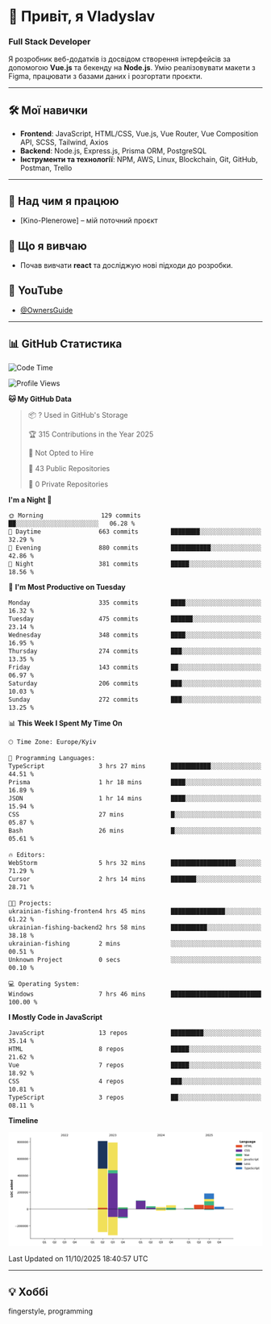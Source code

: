 # 👋 Привіт, я Vladyslav  
### Full Stack Developer  

Я розробник веб-додатків із досвідом створення інтерфейсів за допомогою **Vue.js** та бекенду на **Node.js**. Умію реалізовувати макети з Figma, працювати з базами даних і розгортати проєкти.

---

## 🛠 Мої навички  
- **Frontend**: JavaScript, HTML/CSS, Vue.js, Vue Router, Vue Composition API, SCSS, Tailwind, Axios  
- **Backend**: Node.js, Express.js, Prisma ORM, PostgreSQL  
- **Інструменти та технології**: NPM, AWS, Linux, Blockchain, Git, GitHub, Postman, Trello  

---

## 🔭 Над чим я працюю  
- [Kino-Plenerowe] – мій поточний проєкт

## 🌱 Що я вивчаю  
- Почав вивчати **react** та досліджую нові підходи до розробки.

## 🎥 YouTube  
- [@OwnersGuide](https://www.youtube.com/@OwnersGuide-)
  
---

## 📊 GitHub Статистика  
<!--START_SECTION:waka-->
![Code Time](http://img.shields.io/badge/Code%20Time-104%20hrs%2014%20mins-blue)

![Profile Views](http://img.shields.io/badge/Profile%20Views-0-blue)

**🐱 My GitHub Data** 

> 📦 ? Used in GitHub's Storage 
 > 
> 🏆 315 Contributions in the Year 2025
 > 
> 🚫 Not Opted to Hire
 > 
> 📜 43 Public Repositories 
 > 
> 🔑 0 Private Repositories 
 > 
**I'm a Night 🦉** 

```text
🌞 Morning                129 commits         ██░░░░░░░░░░░░░░░░░░░░░░░   06.28 % 
🌆 Daytime                663 commits         ████████░░░░░░░░░░░░░░░░░   32.29 % 
🌃 Evening                880 commits         ███████████░░░░░░░░░░░░░░   42.86 % 
🌙 Night                  381 commits         █████░░░░░░░░░░░░░░░░░░░░   18.56 % 
```
📅 **I'm Most Productive on Tuesday** 

```text
Monday                   335 commits         ████░░░░░░░░░░░░░░░░░░░░░   16.32 % 
Tuesday                  475 commits         ██████░░░░░░░░░░░░░░░░░░░   23.14 % 
Wednesday                348 commits         ████░░░░░░░░░░░░░░░░░░░░░   16.95 % 
Thursday                 274 commits         ███░░░░░░░░░░░░░░░░░░░░░░   13.35 % 
Friday                   143 commits         ██░░░░░░░░░░░░░░░░░░░░░░░   06.97 % 
Saturday                 206 commits         ███░░░░░░░░░░░░░░░░░░░░░░   10.03 % 
Sunday                   272 commits         ███░░░░░░░░░░░░░░░░░░░░░░   13.25 % 
```


📊 **This Week I Spent My Time On** 

```text
🕑︎ Time Zone: Europe/Kyiv

💬 Programming Languages: 
TypeScript               3 hrs 27 mins       ███████████░░░░░░░░░░░░░░   44.51 % 
Prisma                   1 hr 18 mins        ████░░░░░░░░░░░░░░░░░░░░░   16.89 % 
JSON                     1 hr 14 mins        ████░░░░░░░░░░░░░░░░░░░░░   15.94 % 
CSS                      27 mins             █░░░░░░░░░░░░░░░░░░░░░░░░   05.87 % 
Bash                     26 mins             █░░░░░░░░░░░░░░░░░░░░░░░░   05.61 % 

🔥 Editors: 
WebStorm                 5 hrs 32 mins       ██████████████████░░░░░░░   71.29 % 
Cursor                   2 hrs 14 mins       ███████░░░░░░░░░░░░░░░░░░   28.71 % 

🐱‍💻 Projects: 
ukrainian-fishing-fronten4 hrs 45 mins       ███████████████░░░░░░░░░░   61.22 % 
ukrainian-fishing-backend2 hrs 58 mins       ██████████░░░░░░░░░░░░░░░   38.18 % 
ukrainian-fishing        2 mins              ░░░░░░░░░░░░░░░░░░░░░░░░░   00.51 % 
Unknown Project          0 secs              ░░░░░░░░░░░░░░░░░░░░░░░░░   00.10 % 

💻 Operating System: 
Windows                  7 hrs 46 mins       █████████████████████████   100.00 % 
```

**I Mostly Code in JavaScript** 

```text
JavaScript               13 repos            █████████░░░░░░░░░░░░░░░░   35.14 % 
HTML                     8 repos             █████░░░░░░░░░░░░░░░░░░░░   21.62 % 
Vue                      7 repos             █████░░░░░░░░░░░░░░░░░░░░   18.92 % 
CSS                      4 repos             ███░░░░░░░░░░░░░░░░░░░░░░   10.81 % 
TypeScript               3 repos             ██░░░░░░░░░░░░░░░░░░░░░░░   08.11 % 
```



**Timeline**

![Lines of Code chart](https://raw.githubusercontent.com/owner6/owner6/main/assets/bar_graph.png)


 Last Updated on 11/10/2025 18:40:57 UTC
<!--END_SECTION:waka-->




---

## 💡 Хоббі  
fingerstyle, programming  
